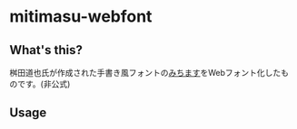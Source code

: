 # mitimasu-webfont
## What's this?
桝田道也氏が作成された手書き風フォントの[みちます](http://www.masuseki.com/wp/?p=197)をWebフォント化したものです。(非公式)

## Usage
